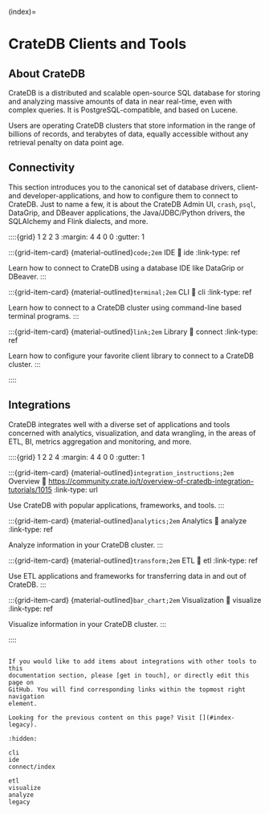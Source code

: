(index)=

# CrateDB Clients and Tools


## About CrateDB

CrateDB is a distributed and scalable open-source SQL database for storing and
analyzing massive amounts of data in near real-time, even with complex queries.
It is PostgreSQL-compatible, and based on Lucene.

Users are operating CrateDB clusters that store information in the range of
billions of records, and terabytes of data, equally accessible without any
retrieval penalty on data point age.


## Connectivity

This section introduces you to the canonical set of database drivers, client-
and developer-applications, and how to configure them to connect to CrateDB.
Just to name a few, it is about the CrateDB Admin UI, `crash`, `psql`,
DataGrip, and DBeaver applications, the Java/JDBC/Python drivers, the SQLAlchemy
and Flink dialects, and more.

::::{grid} 1 2 2 3
:margin: 4 4 0 0
:gutter: 1


:::{grid-item-card} {material-outlined}`code;2em` IDE
:link: ide
:link-type: ref

Learn how to connect to CrateDB using a database IDE like DataGrip
or DBeaver.
:::


:::{grid-item-card} {material-outlined}`terminal;2em` CLI
:link: cli
:link-type: ref

Learn how to connect to a CrateDB cluster using command-line
based terminal programs.
:::


:::{grid-item-card} {material-outlined}`link;2em` Library
:link: connect
:link-type: ref

Learn how to configure your favorite client library to connect to a
CrateDB cluster.
:::


::::


## Integrations

CrateDB integrates well with a diverse set of applications and tools concerned
with analytics, visualization, and data wrangling, in the areas of ETL, BI, 
metrics aggregation and monitoring, and more.

::::{grid} 1 2 2 4
:margin: 4 4 0 0
:gutter: 1


:::{grid-item-card} {material-outlined}`integration_instructions;2em` Overview
:link: https://community.crate.io/t/overview-of-cratedb-integration-tutorials/1015
:link-type: url

Use CrateDB with popular applications, frameworks, and tools.
:::


:::{grid-item-card} {material-outlined}`analytics;2em` Analytics
:link: analyze
:link-type: ref

Analyze information in your CrateDB cluster.
:::


:::{grid-item-card} {material-outlined}`transform;2em` ETL
:link: etl
:link-type: ref

Use ETL applications and frameworks for transferring data in and out of CrateDB.
:::


:::{grid-item-card} {material-outlined}`bar_chart;2em` Visualization
:link: visualize
:link-type: ref

Visualize information in your CrateDB cluster.
:::


::::



```{note} Contributions are welcome.

If you would like to add items about integrations with other tools to this
documentation section, please [get in touch], or directly edit this page on
GitHub. You will find corresponding links within the topmost right navigation
element.
```

```{seealso}
Looking for the previous content on this page? Visit [](#index-legacy).
```


```{toctree}
:hidden:

cli
ide
connect/index

etl
visualize
analyze
legacy
```


[get in touch]: https://crate.io/contact
